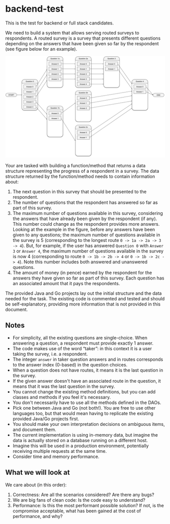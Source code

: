 backend-test
============
This is the test for backend or full stack candidates.

We need to build a system that allows serving routed surveys to respondents. A routed survey is a survey that presents different questions depending on the answers that have been given so far by the respondent (see figure below for an example).

![Routed survey](routed-survey.png)

Your are tasked with building a function/method that returns a data structure representing the progress of a respondent in a survey. The data structure returned by the function/method needs to contain information about:
1. The next question in this survey that should be presented to the respondent.
2. The number of questions that the respondent has answered so far as part of this survey.
3. The maximum number of questions available in this survey, considering the answers that have already been given by the respondent (if any). This number could change as the respondent provides more answers. Looking at the example in the figure, before any answers have been given to any questions; the maximum number of questions available in the survey is 5 (corresponding to the longest route `0 -> 1a -> 2a -> 3 -> 4`). But, for example, if the user has answered `Question 0` with `Answer 3` or `Answer 4`, the maximum number of questions available in the survey is now 4 (corresponding to route `0 -> 1b -> 2b -> 4` or `0 -> 1b -> 2c -> 4`). Note this number includes both answered and unanswered questions.
4. The amount of money (in pence) earned by the respondent for the answers they have given so far as part of this survey. Each question has an associated amount that it pays the respondents.

The provided Java and Go projects lay out the initial structure and the data needed for the task. The existing code is commented and tested and should be self-explanatory, providing more information that is not provided in this document.

Notes
-----
- For simplicity, all the existing questions are single-choice. When answering a question, a respondent must provide exactly 1 answer.
- The code makes use of the word “taker”: in this context it is a user taking the survey, i.e. a respondent.
- The integer `answer` in taker question answers and in routes corresponds to the answer index (0-based) in the question choices.
- When a question does not have routes, it means it is the last question in the survey.
- If the given answer doesn't have an associated route in the question, it means that it was the last question in the survey.
- You cannot change the existing method definitions, but you can add classes and methods if you feel it's necessary.
- You don't necessarily have to use all the methods defined in the DAOs.
- Pick one between Java and Go (not both!). You are free to use other languages too, but that would mean having to replicate the existing provided Java/Go projects first.
- You should make your own interpretation decisions on ambiguous items, and document them.
- The current implementation is using in-memory data, but imagine the data is actually stored on a database running on a different host.
- Imagine this will be used in a production environment, potentially receiving multiple requests at the same time.
- Consider time and memory performance.

What we will look at
--------------------
We care about (in this order):
1. Correctness: Are all the scenarios considered? Are there any bugs?
2. We are big fans of clean code: Is the code easy to understand?
3. Performance: Is this the most performant possible solution? If not, is the compromise acceptable, what has been gained at the cost of performance, and why?
